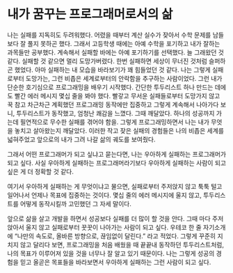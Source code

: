 # 내가 꿈꾸는 프로그래머로서의 삶

나는 실패를 지독히도 두려워했다. 어렸을 때부터 계산 실수가 잦아서 수학 문제를 남들보다 잘 풀지 못하곤 했다. 그래서 고등학생 때에는 아예 수학을 포기하고 내가 잘하는 과목들만 공부했다. 계속해서 실패할 바에는 아예 포기하기를 선택했다.
늘 그래왔던 것 같다. 실패할 것 같으면 멀리 도망가버렸다. 한번 실패하면 세상이 무너진 것처럼 슬퍼하곤 했었다. 아마 실패하는 내 모습을 바라보기가 꽤 힘들었던 것 같다. 나는 그렇게 실패로부터 도망가는, 그런 비좁은 세계로부터의 안락함을 추구하는 사람이었다.
그런 내가 단순한 호기심으로 프로그래밍을 배우기 시작했다. 간단한 투두리스트 하나 만드는 데에도 빨간 에러 메시지 몇십 줄을 봐야 했다. 빨갛고 무서운 실패들로부터 도망가지 않고 꾹 참고 차근차근 계획했던 프로그래밍 동작에만 집중하고 그렇게 계속해서 나아가다 보니, 투두리스트가 동작했고, 엄청난 쾌감을 느꼈다.
그때 깨달았다. 하나의 성공까지 가는데 필연적으로 무수한 실패를 겪어야 함을.
그렇게 프로그래밍하면서 나는 내가 무엇을 놓치고 살아왔는지 깨달았다. 이러한 작고 잦은 실패의 경험들은 나의 비좁은 세계를 넓혀주었고 앞으로의 내가 그려 나갈 삶의 궤도를 보여줬다.

그래서 어떤 프로그래머가 되고 싶냐고 묻는다면, 나는 우아하게 실패하는 프로그래머가 되고 싶다. 사실 우아하게 실패하는 프로그래머라기보다 우아하게 실패하는 사람이 되고 싶은 게 더 정확할 것 같다.

여기서 우아하게 실패하는 게 무엇이냐고 물으면, 실패로부터 주저앉지 않고 툭툭 털고 일어나서 언제나 목표에 집중하는 것이다. 몇십 줄의 에러 메시지에 울지 않고, 투두리스트를 어떻게 동작시킬까 고민했던 그 자세 말이다.

앞으로 삶을 살고 개발을 하면서 성공보다 실패를 더 많이 할 것을 안다. 그때 마다 주저앉아서 울지 않고 실패로부터 꿋꿋이 나아가는 사람이 되고 싶다.
우테코 한 줄 자기소개에 “나만의 속도로, 올바른 방향으로, 끊임없이 달린다.” 라고 적었다.
그렇게 꾸준히 지치지 않고 달리다 보면, 프로그래밍을 처음 배웠을 때 끝끝내 동작하던 투두리스트처럼, 나의 목표가 이루어져 있을 것을 너무나 잘 알고 있기 때문이다.
나는 그렇게 성공의 경험을 믿고 올곧은 목표들을 바라보면서 우아하게 실패하는 그런 사람이 되고 싶다.
